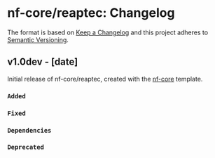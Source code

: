 # nf-core/reaptec: Changelog

The format is based on [Keep a Changelog](https://keepachangelog.com/en/1.0.0/)
and this project adheres to [Semantic Versioning](https://semver.org/spec/v2.0.0.html).

## v1.0dev - [date]

Initial release of nf-core/reaptec, created with the [nf-core](https://nf-co.re/) template.

### `Added`

### `Fixed`

### `Dependencies`

### `Deprecated`

